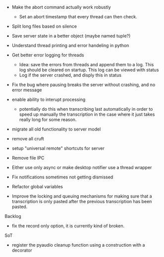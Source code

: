 - Make the abort command actually work robustly
    - Set an abort timestamp that every thread can then check.
- Split long files based on silence

- Save server state in a better object (maybe named tuple?)
- Understand thread printing and error handeling in python
- Get better error logging for threads
    - Idea: save the errors from threads and append them to a log. This log should be cleared on startup. This log can be viewed with status
    - Log if the server crashed, and disply this in status
- Fix the bug where pausing breaks the server without crashing, and no error message
- enable ability to interupt processing
    - potentially do this when transcribing last automatically in order to speed up manually the transcription in the case where it just takes really long for some reason.
- migrate all old functionality to server model
- remove all cruft
- setup "universal remote" shortcuts for server
- Remove file IPC
- Either use only async or make desktop notifier use a thread wrapper
- Fix notifications sometimes not getting dismissed
- Refactor global variables
- Improve the locking and queuing mechanisms for making sure that a transcription is only pasted after the previous transcription has been pasted.

Backlog
- fix the record only option, it is currently kind of broken.

SoT
- register the pyaudio cleanup function using a construction with a decorator